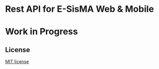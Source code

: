 # Rest API for E-SisMA Web & Mobile

# Work in Progress

## License

[MIT license](https://github.com/KodeReceh/E-SisMA-RestAPI/blob/master/LICENSE)
